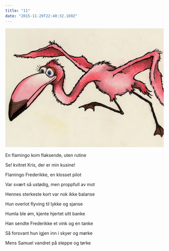 ```yaml
---
title: "11"
date: "2015-11-29T22:40:32.169Z"
---
```

![Sjiraffen Samuel og Kolibrien Kris](./009.png)

En flamingo kom flaksende, uten rutine

Se! kvitret Kris, der er min kusine!


Flamingo Frederikke, en klosset pilot

Var svært så ustødig, men proppfull av mot


Hennes sterkeste kort var nok ikke balanse

Hun overlot flyving til lykke og sjanse


Humla ble øm, kjente hjertet sitt banke

Han sendte Frederikke et vink og en tanke


Så forsvant hun igjen inn i skyer og mørke

Mens Samuel vandret på steppe og tørke